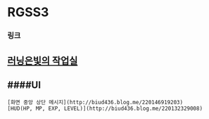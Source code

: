 # RGSS3

### 링크
[러닝은빛의 작업실](http://biud436.blog.me/)
---

####UI
---
	[화면 중앙 상단 메시지](http://biud436.blog.me/220146919203)
	[HUD(HP, MP, EXP, LEVEL)](http://biud436.blog.me/220132329008)

